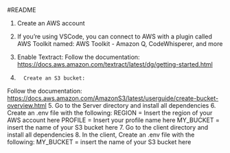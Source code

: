 
#README

1. Create an AWS account
2. If you’re using VSCode, you can connect to AWS with a plugin called AWS Toolkit named: AWS Toolkit - Amazon Q, CodeWhisperer, and more

3. Enable Textract:
Follow the documentation:
https://docs.aws.amazon.com/textract/latest/dg/getting-started.html
 4.       Create an S3 bucket:
Follow the documentation:
https://docs.aws.amazon.com/AmazonS3/latest/userguide/create-bucket-overview.html
5. Go to the Server directory and install all dependencies
6. Create an .env file with the following:
  REGION =  Insert the region of your AWS account here
  PROFILE = Insert your profile name here
  MY_BUCKET = insert the name of your S3 bucket here
7. Go to the client directory and install all dependencies
8. In the client, Create an .env file with the following:
    MY_BUCKET = insert the name of your S3 bucket here
